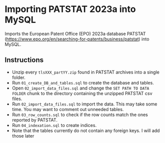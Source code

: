 Importing PATSTAT 2023a into MySQL
=========================

Imports the European Patent Office (EPO) 2023a database PATSTAT (https://www.epo.org/en/searching-for-patents/business/patstat) into MySQL.  

Instructions
-------------
- Unzip every `tlsXXX_partYY.zip` found in PATSTAT archives into a single folder. 
- Run `01_create_DB_and_tables.sql` to create the database and tables.
- Open `02_import_data_files.sql` and change the `SET PATH TO DATA FOLDER` chunk to the directory containing the unzipped PATSTAT csv files.
- Run `02_import_data_files.sql` to import the data. This may take some time. You may want to comment out unneeded tables.
- Run `03_row_counts.sql` to check if the row counts match the ones reported by PATSTAT.
- Run `04_indexation.sql` to create indices.
- Note that the tables currently do not contain any foreign keys. I will add those later
 
